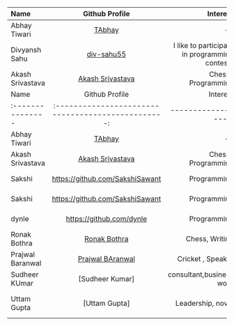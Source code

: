 | Name             | Github Profile                         |   Interest             |   Bio      |
| :---             |    :----:                              |          ---:          |      ---:  |
| Abhay Tiwari     | [TAbhay](https://github.com/TAbhay/)   |       --               |   --       |
| Divyansh Sahu              | [div-sahu55](https://github.com/div-sahu55)| I like to participate in programming contests |I like to code|
| Akash Srivastava | [Akash Srivastava](https://github.com/Akashsri3bi) |     Chess , Programming                 |     Age 19 , 5'9  , Indian |
| Name             |                   Github Profile                   |            Interest |                       Bio |
| :--------------- | :------------------------------------------------: | ------------------: | ------------------------: |
| Abhay Tiwari     |        [TAbhay](https://github.com/TAbhay/)        |                  -- |                        -- |
| Akash Srivastava | [Akash Srivastava](https://github.com/Akashsri3bi) | Chess , Programming |     Age 19 , 5'9 , Indian |
| Sakshi           |          https://github.com/SakshiSawant           |         Programming | I am a software developer |
| Sakshi           |          https://github.com/SakshiSawant           |         Programming | I am a software developer |
| dynle            |              https://github.com/dynle              |         Programming |     Studying react native |
| Ronak Bothra     |     [Ronak Bothra](https://github.com/Ronak55)     |      Chess, Writing |         I am a programmer |
| Prajwal Baranwal | [Prajwal BAranwal](https://github.com/Prajwal-Baranwal) | Cricket , Speaker |     Age 20 , 6'2 , Indian |
| Sudheer KUmar    | [Sudheer Kumar] | consultant,business work| skilled, entrepreneurship|
| Uttam Gupta | [Uttam Gupta] | Leadership, novel | content writer, html, web designing|
